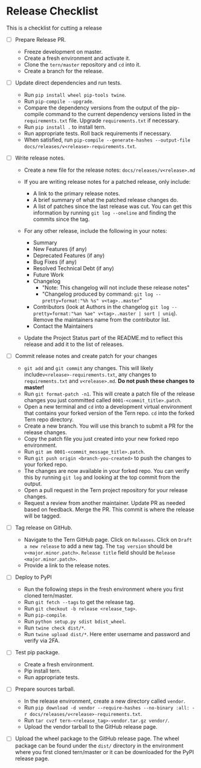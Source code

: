 # Release Checklist

This is a checklist for cutting a release

- [ ] Prepare Release PR.
    * Freeze development on master.
    * Create a fresh environment and activate it.
    * Clone the `tern/master` repository and `cd` into it.
    * Create a branch for the release.

- [ ] Update direct dependencies and run tests.
    * Run `pip install wheel pip-tools twine`.
    * Run `pip-compile --upgrade`.
    * Compare the dependency versions from the output of the pip-compile command to the current dependency versions listed in the `requirements.txt` file. Upgrade `requirements.txt` if necessary.
    * Run `pip install .` to install tern.
    * Run appropriate tests. Roll back requirements if necessary.
    * When satisfied, run `pip-compile --generate-hashes --output-file docs/releases/v<release>-requirements.txt`.

- [ ] Write release notes.
    * Create a new file for the release notes: `docs/releases/v<release>.md`
    * If you are writing release notes for a patched release, only include:
      - A link to the primary release notes.
      - A brief summary of what the patched release changes do.
      - A list of patches since the last release was cut. You can get this information by running `git log --oneline` and finding the commits since the tag.

    * For any other release, include the following in your notes:
      - Summary
      - New Features (if any)
      - Deprecated Features (if any)
      - Bug Fixes (if any)
      - Resolved Technical Debt (if any)
      - Future Work
      - Changelog     
        * "Note: This changelog will not include these release notes"
        * "Changelog produced by command: `git log --pretty=format:"%h %s" v<tag>..master`"
      - Contributors (look at Authors in the changelog `git log --pretty=format:"%an %ae" v<tag>..master | sort | uniq`). Remove the maintainers name from the contributor list.
      - Contact the Maintainers

    * Update the Project Status part of the README.md to reflect this release and add it to the list of releases.

- [ ] Commit release notes and create patch for your changes
    * `git add` and `git commit` any changes. This will likely include`v<release>-requirements.txt`, any changes to `requirements.txt` and `v<release>.md`. **Do not push these changes to master!**
    * Run `git format-patch -n1`. This will create a patch file of the release changes you just committed called `0001-<commit_title>.patch`.
    * Open a new terminal and `cd` into a development virtual environment that contains your forked version of the Tern repo. `cd` into the forked Tern repo directory.
    * Create a new branch. You will use this branch to submit a PR for the release changes.
    * Copy the patch file you just created into your new forked repo environment.
    * Run `git am 0001-<commit_message_title>.patch`.
    * Run `git push origin <branch-you-created>` to push the changes to your forked repo.
    * The changes are now available in your forked repo. You can verify this by running `git log` and looking at the top commit from the output.
    * Open a pull request in the Tern project repository for your release changes.
    * Request a review from another maintainer. Update PR as needed based on feedback. Merge the PR. This commit is where the release will be tagged.

- [ ] Tag release on GitHub.
    * Navigate to the Tern GitHub page. Click on `Releases`. Click on `Draft a new release` to add a new tag. The `tag version` should be `v<major.minor.patch>`. `Release title` field should be `Release <major.minor.patch>`.
    * Provide a link to the release notes.

- [ ] Deploy to PyPI
    * Run the following steps in the fresh environment where you first cloned tern/master.
    * Run `git fetch --tags` to get the release tag.
    * Run `git checkout -b release <release_tag>`.
    * Run `pip-compile`.
    * Run `python setup.py sdist bdist_wheel`.
    * Run `twine check dist/*`.
    * Run `twine upload dist/*`. Here enter username and password and verify via 2FA.

- [ ] Test pip package.
    * Create a fresh environment.
    * Pip install tern.
    * Run appropriate tests.

- [ ] Prepare sources tarball.
    * In the release environment, create a new directory called `vendor`.
    * Run `pip download -d vendor --require-hashes --no-binary :all: -r docs/releases/v<release>-requirements.txt`.
    * Run `tar cvzf tern-<release_tag>-vendor.tar.gz vendor/`.
    * Upload the vendor tarball to the GitHub release page.

- [ ] Upload the wheel package to the GitHub release page. The wheel package can be found under the `dist/` directory in the environment where you first cloned tern/master or it can be downloaded for the PyPI release page.
